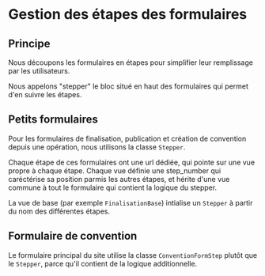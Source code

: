 ```{toctree}
```

# Gestion des étapes des formulaires

## Principe

Nous découpons les formulaires en étapes pour simplifier leur remplissage par les utilisateurs.

Nous appelons "stepper" le bloc situé en haut des formulaires qui permet d'en suivre les étapes.

## Petits formulaires

Pour les formulaires de finalisation, publication et création de convention depuis une opération, nous utilisons la classe `Stepper`.

Chaque étape de ces formulaires ont une url dédiée, qui pointe sur une vue propre à chaque étape. Chaque vue définie une step_number qui caréctérise sa position parmis les autres étapes, et hérite d'une vue commune à tout le formulaire qui contient la logique du stepper.

La vue de base (par exemple `FinalisationBase`) intialise un `Stepper` à partir du nom des différentes étapes.

## Formulaire de convention

Le formulaire principal du site utilise la classe `ConventionFormStep` plutôt que le `Stepper`, parce qu'il contient de la logique additionnelle.



